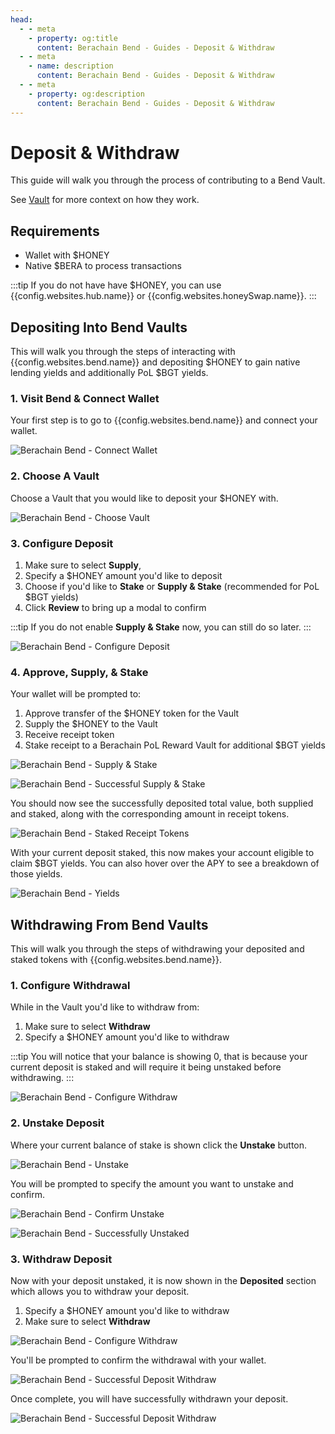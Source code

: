 ```yaml
---
head:
  - - meta
    - property: og:title
      content: Berachain Bend - Guides - Deposit & Withdraw
  - - meta
    - name: description
      content: Berachain Bend - Guides - Deposit & Withdraw
  - - meta
    - property: og:description
      content: Berachain Bend - Guides - Deposit & Withdraw
---
```


<script setup>
  import config from '@berachain/config/constants.json';
</script>

# Deposit & Withdraw

This guide will walk you through the process of contributing to a Bend Vault.

See [Vault](/learn/concepts/vault/) for more context on how they work.

## Requirements

- Wallet with $HONEY
- Native $BERA to process transactions

:::tip
If you do not have have $HONEY, you can use <a target="_blank" :href="config.websites.hub.url + 'swap' + '?utm_source=' + config.websites.docsBend.utmSource">{{config.websites.hub.name}}</a> or <a target="_blank" :href="config.websites.honeySwap.url + '?utm_source=' + config.websites.docsBend.utmSource">{{config.websites.honeySwap.name}}</a>.
:::

## Depositing Into Bend Vaults

This will walk you through the steps of interacting with {{config.websites.bend.name}} and depositing $HONEY to gain native lending yields and additionally PoL $BGT yields.

### 1. Visit Bend & Connect Wallet

Your first step is to go to <a target="_blank" :href="config.websites.bend.url + 'lend' + '?utm_source=' + config.websites.docsBend.utmSource">{{config.websites.bend.name}}</a> and connect your wallet.

![Berachain Bend - Connect Wallet](/assets/learn-guide-deposit-01.png)

### 2. Choose A Vault

Choose a Vault that you would like to deposit your $HONEY with.

![Berachain Bend - Choose Vault](/assets/learn-guide-deposit-02.png)

### 3. Configure Deposit

1. Make sure to select **Supply**,
2. Specify a $HONEY amount you'd like to deposit
3. Choose if you'd like to **Stake** or **Supply & Stake** (recommended for PoL $BGT yields)
4. Click **Review** to bring up a modal to confirm

:::tip
If you do not enable **Supply & Stake** now, you can still do so later.
:::

![Berachain Bend - Configure Deposit](/assets/learn-guide-deposit-03.png)

### 4. Approve, Supply, & Stake

Your wallet will be prompted to:

1. Approve transfer of the $HONEY token for the Vault
2. Supply the $HONEY to the Vault
3. Receive receipt token
4. Stake receipt to a Berachain PoL Reward Vault for additional $BGT yields

![Berachain Bend - Supply & Stake](/assets/learn-guide-deposit-04.png)

![Berachain Bend - Successful Supply & Stake](/assets/learn-guide-deposit-05.png)

You should now see the successfully deposited total value, both supplied and staked, along with the corresponding amount in receipt tokens.

![Berachain Bend - Staked Receipt Tokens](/assets/learn-guide-deposit-06.png)

With your current deposit staked, this now makes your account eligible to claim $BGT yields.
You can also hover over the APY to see a breakdown of those yields.

![Berachain Bend - Yields](/assets/learn-guide-deposit-07.png)

## Withdrawing From Bend Vaults

This will walk you through the steps of withdrawing your deposited and staked tokens with {{config.websites.bend.name}}.

### 1. Configure Withdrawal

While in the Vault you'd like to withdraw from:

1. Make sure to select **Withdraw**
2. Specify a $HONEY amount you'd like to withdraw

:::tip
You will notice that your balance is showing 0, that is because your current deposit is staked and will require it being unstaked before withdrawing.
:::

![Berachain Bend - Configure Withdraw](/assets/learn-guide-withdraw-01.png)

### 2. Unstake Deposit

Where your current balance of stake is shown click the **Unstake** button.

![Berachain Bend - Unstake](/assets/learn-guide-withdraw-02.png)

You will be prompted to specify the amount you want to unstake and confirm.

![Berachain Bend - Confirm Unstake](/assets/learn-guide-withdraw-03.png)

![Berachain Bend - Successfully Unstaked](/assets/learn-guide-withdraw-04.png)

### 3. Withdraw Deposit

Now with your deposit unstaked, it is now shown in the **Deposited** section which allows you to withdraw your deposit.

1. Specify a $HONEY amount you'd like to withdraw
2. Make sure to select **Withdraw**

![Berachain Bend - Configure Withdraw](/assets/learn-guide-withdraw-05.png)

You'll be prompted to confirm the withdrawal with your wallet.

![Berachain Bend - Successful Deposit Withdraw](/assets/learn-guide-withdraw-06.png)

Once complete, you will have successfully withdrawn your deposit.

![Berachain Bend - Successful Deposit Withdraw](/assets/learn-guide-withdraw-07.png)
